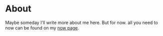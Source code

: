 # About

Maybe someday I'll write more about me here. But for now. all you need to now can be found on my [now page](/now/).